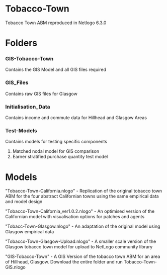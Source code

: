 # Tobacco-Town

Tobacco Town ABM reproduced in Netlogo 6.3.0

# Folders
### GIS-Tobacco-Town 
Contains the GIS Model and all GIS files required
### GIS_Files
Contains raw GIS files for Glasgow 
### Initialisation_Data
Contains income and commute data for Hillhead and Glasgow Areas
### Test-Models
Contains models for testing specific components 
1) Matched nodal model for GIS comparison
2) Earner stratified purchase quantity test model 
# Models

"Tobacco-Town-California.nlogo" - Replication of the original tobacco town ABM for the four abstract Californian towns using the same empirical data and model design

"Tobacco-Town-California_ver1.0.2.nlogo" - An optimised version of the Californian model with visualisation options for patches and agents

"Tobacc-Town-Glasgow.nlogo" - An adaptation of the original model using Glasgow empirical data

"Tobacco-Town-Glasgow-Upload.nlogo" - A smaller scale version of the Glasgow tobacco town model for upload to NetLogo community library

"GIS-Tobacco-Town" - A GIS Version of the tobacco town ABM for an area of Hillhead, Glasgow. Download the entire folder and run Tobacco-Town-GIS.nlogo

